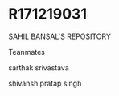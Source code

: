 # R171219031
SAHIL BANSAL'S REPOSITORY



Teanmates 


sarthak srivastava  



shivansh pratap singh
